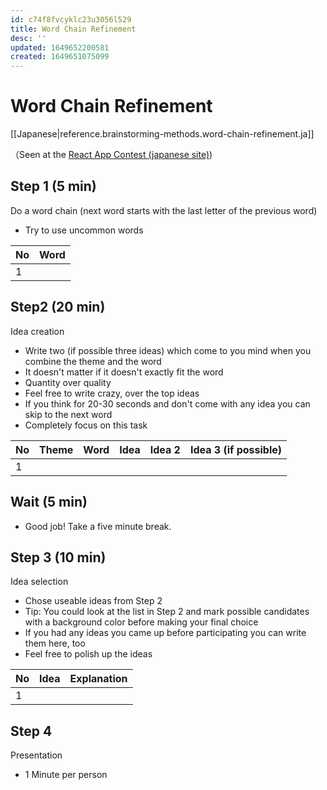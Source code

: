 ```yaml
---
id: c74f8fvcyklc23u3056l529
title: Word Chain Refinement
desc: ''
updated: 1649652200581
created: 1649651075099
---
```


# Word Chain Refinement

[[Japanese|reference.brainstorming-methods.word-chain-refinement.ja]]

（Seen at the [React App Contest (japanese site)](https://sites.google.com/view/react-sports-2022/))

## Step 1 (5 min)
Do a word chain (next word starts with the last letter of the previous word)
- Try to use uncommon words

|No|Word|
|--|------|
|1 |      |

## Step2 (20 min)
Idea creation
- Write two (if possible three ideas) which come to you mind when you combine the theme and the word
- It doesn't matter if it doesn't exactly fit the word
- Quantity over quality
- Feel free to write crazy, over the top ideas
- If you think for 20-30 seconds and don't come with any idea you can skip to the next word
- Completely focus on this task

|No|Theme|Word|Idea|Idea 2|Idea 3 (if possible)|
|--|-----|----|----|------|--------------------|
|1 |     |    |    |      |                    |


## Wait (5 min)
- Good job! Take a five minute break.

## Step 3 (10 min)
Idea selection
- Chose useable ideas from Step 2
- Tip: You could look at the list in Step 2 and mark possible candidates with a background color before making your final choice
- If you had any ideas you came up before participating you can write them here, too
- Feel free to polish up the ideas

|No|Idea|Explanation|
|--|----|-----------|
|1 |    |           |

## Step 4
Presentation
- 1 Minute per person
